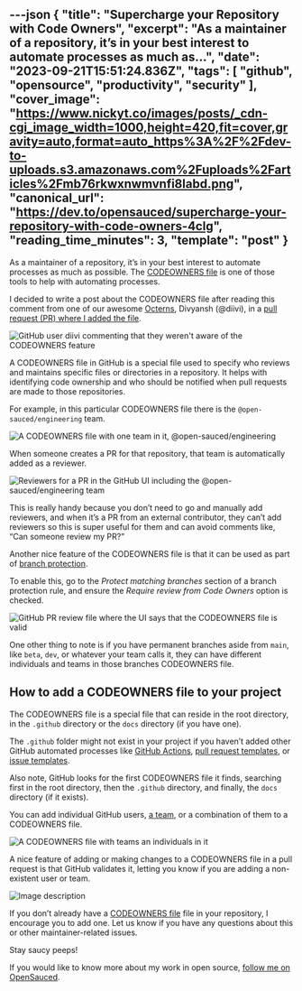 ---json
{
  "title": "Supercharge your Repository with Code Owners",
  "excerpt": "As a maintainer of a repository, it’s in your best interest to automate processes as much as...",
  "date": "2023-09-21T15:51:24.836Z",
  "tags": [
    "github",
    "opensource",
    "productivity",
    "security"
  ],
  "cover_image": "https://www.nickyt.co/images/posts/_cdn-cgi_image_width=1000,height=420,fit=cover,gravity=auto,format=auto_https%3A%2F%2Fdev-to-uploads.s3.amazonaws.com%2Fuploads%2Farticles%2Fmb76rkwxnwmvnfi8labd.png",
  "canonical_url": "https://dev.to/opensauced/supercharge-your-repository-with-code-owners-4clg",
  "reading_time_minutes": 3,
  "template": "post"
}
---

As a maintainer of a repository, it’s in your best interest to automate processes as much as possible. The [CODEOWNERS file](https://docs.github.com/en/repositories/managing-your-repositorys-settings-and-features/customizing-your-repository/about-code-owners) is one of those tools to help with automating processes.

I decided to write a post about the CODEOWNERS file after reading this comment from one of our awesome [Octerns](https://education.github.com/students/octernships), Divyansh (@diivi), in a [pull request (PR) where I added the file](https://github.com/open-sauced/ai/pull/268).

![GitHub user diivi commenting that they weren't aware of the CODEOWNERS feature](https://www.nickyt.co/images/posts/_uploads_articles_hpkmx91y66efqaa62umv.png)

A CODEOWNERS file in GitHub is a special file used to specify who reviews and maintains specific files or directories in a repository. It helps with identifying code ownership and who should be notified when pull requests are made to those repositories.

For example, in this particular CODEOWNERS file there is the `@open-sauced/engineering` team.


![A CODEOWNERS file with one team in it, @open-sauced/engineering](https://www.nickyt.co/images/posts/_uploads_articles_0mg69ouah43ks9x3e0zh.png)

When someone creates a PR for that repository, that team is automatically added as a reviewer.

![Reviewers for a PR in the GitHub UI including the @open-sauced/engineering team](https://www.nickyt.co/images/posts/_uploads_articles_hsevadw9yedmewgb0gya.png)

This is really handy because you don’t need to go and manually add reviewers, and when it’s a PR from an external contributor, they can’t add reviewers so this is super useful for them and can avoid comments like, “Can someone review my PR?”

Another nice feature of the CODEOWNERS file is that it can be used as part of [branch protection](https://docs.github.com/en/repositories/configuring-branches-and-merges-in-your-repository/managing-protected-branches/managing-a-branch-protection-rule).

To enable this, go to the *Protect matching branches* section of a branch protection rule, and ensure the *Require review from Code Owners* option is checked.

![GitHub PR review file where the UI says that the CODEOWNERS file is valid](https://www.nickyt.co/images/posts/_uploads_articles_b85pfint60i7h5ph9eoi.png)

One other thing to note is if you have permanent branches aside from `main`, like `beta`, `dev`, or whatever your team calls it, they can have different individuals and teams in those branches CODEOWNERS file.

## How to add a CODEOWNERS file to your project

The CODEOWNERS file is a special file that can reside in the root directory, in the `.github` directory or the `docs` directory (if you have one).

The `.github` folder might not exist in your project if you haven’t added other GitHub automated processes like [GitHub Actions](https://github.com/features/actions), [pull request templates](https://docs.github.com/en/communities/using-templates-to-encourage-useful-issues-and-pull-requests/creating-a-pull-request-template-for-your-repository), or [issue templates](https://dev.to/opensauced/how-to-create-a-good-pull-request-template-and-why-you-should-add-gifs-4i0l). 

Also note, GitHub looks for the first CODEOWNERS file it finds, searching first in the root directory, then the `.github` directory, and finally, the `docs` directory (if it exists).

You can add individual GitHub users, [a team](https://docs.github.com/en/organizations/organizing-members-into-teams/creating-a-team), or a combination of them to a CODEOWNERS file.

![A CODEOWNERS file with teams an individuals in it](https://www.nickyt.co/images/posts/_uploads_articles_jqjiucgu564d6dx5n89s.png)

A nice feature of adding or making changes to a CODEOWNERS file in a pull request is that GitHub validates it, letting you know if you are adding a non-existent user or team.

![Image description](https://www.nickyt.co/images/posts/_uploads_articles_icix62kg1avsjy54enu2.png)

If you don’t already have a [CODEOWNERS file](https://docs.github.com/en/repositories/managing-your-repositorys-settings-and-features/customizing-your-repository/about-code-owners) file in your repository, I encourage you to add one. Let us know if you have any questions about this or other maintainer-related issues.

Stay saucy peeps!

If you would like to know more about my work in open source, [follow me on OpenSauced](https://oss.fyi/nickytonline).

